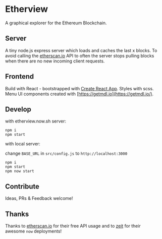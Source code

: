 # Etherview

A graphical explorer for the Ethereum Blockchain.

## Server

A tiny node.js express server which loads and caches the last x blocks. To avoid calling the [etherscan.io](https://etherscan.io) API to often the server stops pulling blocks when there are no new incoming client requests.

## Frontend

Build with React - bootstrapped with [Create React App](https://github.com/facebookincubator/create-react-app). Styles with scss. Menu UI components created with [https://getmdl.io](https://getmdl.io/).

## Develop

with etherview.now.sh server:

```
npm i
npm start
```

with local server:

change `BASE_URL` in `src/config.js` to `http://localhost:3000`

```
npm i
npm start
npm now start
```

## Contribute

Ideas, PRs & Feedback welcome!

## Thanks

Thanks to [etherscan.io](https://etherscan.io) for their free API usage and to [zeit](https://zeit.co/now) for their awesome `now` deployments!

